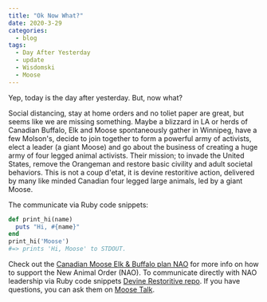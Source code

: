 ```yaml
---
title: "Ok Now What?"
date: 2020-3-29
categories:
  - blog
tags:
  - Day After Yesterday
  - update
  - Wisdomski
  - Moose
---
```


Yep, today is the day after yesterday. But, now what?

Social distancing, stay at home orders and no toliet paper are great, but seems like we are missing something.  Maybe a blizzard in LA or herds of Canadian Buffalo, Elk and Moose spontaneously gather in Winnipeg, have a few Molson's, decide to join together to form a powerful army of activists, elect a leader (a giant Moose) and go about the business of creating a huge army of four legged animal activists.  Their mission; to invade the United States, remove the Orangeman and restore basic civility and adult societal behaviors.  This is not a coup d'etat, it is devine restoritive action, delivered by many like minded Canadian four legged large animals, led by a giant Moose.

The communicate via Ruby code snippets:

```ruby
def print_hi(name)
  puts "Hi, #{name}"
end
print_hi('Moose')
#=> prints 'Hi, Moose' to STDOUT.
```

Check out the [Canadian Moose Elk & Buffalo plan NAO][jekyll-docs] for more info on how to support the New Animal Order (NAO). To communicate directly with NAO leadership via Ruby code snippets [Devine Restoritive repo][jekyll-gh]. If you have questions, you can ask them on [Moose Talk][jekyll-talk].

[jekyll-docs]: https://jekyllrb.com/docs/home
[jekyll-gh]:   https://github.com/jekyll/jekyll
[jekyll-talk]: https://talk.jekyllrb.com/
